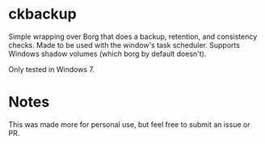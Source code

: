 ckbackup
========

Simple wrapping over Borg that does a backup, retention, and consistency checks.
Made to be used with the window's task scheduler. Supports Windows shadow volumes (which borg
by default doesn't).

Only tested in Windows 7.

Notes
=====

This was made more for personal use, but feel free to submit an issue or PR.
